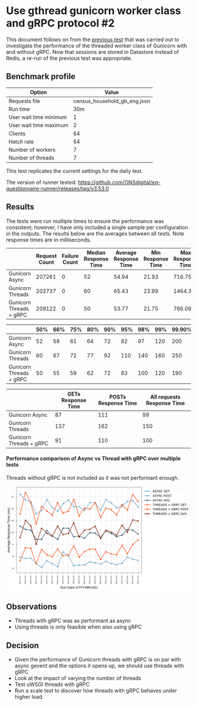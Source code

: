 # Use gthread gunicorn worker class and gRPC protocol #2

This document follows on from the [previous test](https://github.com/ONSdigital/eq-survey-runner-benchmark/blob/master/doc/performance-investigations/0008-use-gthread-grpc/summary.md) that was carried out to investigate the performance of the threaded worker class of Gunicorn with and without gRPC.
Now that sessions are stored in Datastore instead of Redis, a re-run of the previous test was appropriate.

## Benchmark profile

| Option                 | Value                        |
|------------------------|------------------------------|
| Requests file          | census_household_gb_eng.json |
| Run time               | 30m                          |
| User wait time minimum | 1                            |
| User wait time maximum | 2                            |
| Clients                | 64                           |
| Hatch rate             | 64                           |
| Number of workers      | 7                            |
| Number of threads      | 7                            |

This test replicates the current settings for the daily test.

The version of runner tested: https://github.com/ONSdigital/eq-questionnaire-runner/releases/tag/v3.53.0

## Results

The tests were run multiple times to ensure the performance was consistent; however, I have only included a single sample per configuration in the outputs.
The results below are the averages between all tests. Note response times are in milliseconds.

|                          | Request Count | Failure Count | Median Response Time | Average Response Time | Min Response Time | Max Response Time | Average Content Size | Requests/s |
|--------------------------|---------------|---------------|----------------------|-----------------------|-------------------|-------------------|----------------------|------------|
| Gunicorn Async           | 207261        | 0             | 52                   | 54.94                 | 21.93             | 716.75            | 9763.80              | 115.56     |
| Gunicorn Threads         | 202737        | 0             | 60                   | 65.43                 | 23.99             | 1464.30           | 9760.59              | 113.39     |
| Gunicorn Threads + gRPC  | 209122        | 0             | 50                   | 53.77                 | 21.75             | 766.09            | 9764.12              | 115.77     |

|                          | 50% | 66% | 75% | 80% | 90% | 95% | 98% | 99% | 99.90% | 99.99% | 100% |
|--------------------------|-----|-----|-----|-----|-----|-----|-----|-----|--------|--------|------|
| Gunicorn Async           | 52  | 58  | 61  | 64  | 72  | 82  | 97  | 120 | 200    | 350    | 720  |
| Gunicorn Threads         | 60  | 67  | 72  | 77  | 92  | 110 | 140 | 160 | 250    | 450    | 1500 |
| Gunicorn Threads + gRPC  | 50  | 55  | 59  | 62  | 72  | 83  | 100 | 120 | 190    | 350    | 770  |

|                          | GETs Response Time | POSTs Response Time| All requests Response Time | 
|--------------------------|--------------------|--------------------|----------------------------|
| Gunicorn Async           | 87                 | 111                | 99                         |
| Gunicorn Threads         | 137                | 162                | 150                        |
| Gunicorn Threads + gRPC  | 91                 | 110                | 100                        |

#### Performance comparison of Async vs Thread with gRPC over multiple tests

Threads without gRPC is not included as it was not performant enough.

![](outputs/performance_comparison.png)

## Observations

- Threads with gRPC was as performant as async
- Using threads is only feasible when also using gRPC

## Decision
- Given the performance of Gunicorn threads with gRPC is on par with async gevent and the options it opens up, we should use threads with gRPC
- Look at the impact of varying the number of threads
- Test uWSGI threads with gRPC
- Run a scale test to discover how threads with gRPC behaves under higher load.
